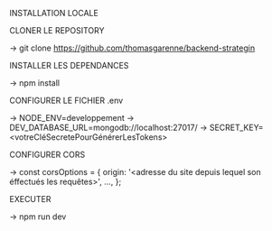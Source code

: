 INSTALLATION LOCALE 

CLONER LE REPOSITORY

-> git clone https://github.com/thomasgarenne/backend-strategin

INSTALLER LES DEPENDANCES

-> npm install

CONFIGURER LE FICHIER .env

-> NODE_ENV=developpement
-> DEV_DATABASE_URL=mongodb://localhost:27017/<nomDeVotreBDD>
-> SECRET_KEY=<votreCléSecretePourGénérerLesTokens>

CONFIGURER CORS

-> const corsOptions = {
      origin: '<adresse du site depuis lequel son éffectués les requêtes>',
      ...,
    };

EXECUTER

-> npm run dev
